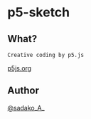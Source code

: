# p5-sketch

## What?

    Creative coding by p5.js

[p5js.org](http://p5js.org/)


## Author
[@sadako_A_](https://twitter.com/sadako_A_)
